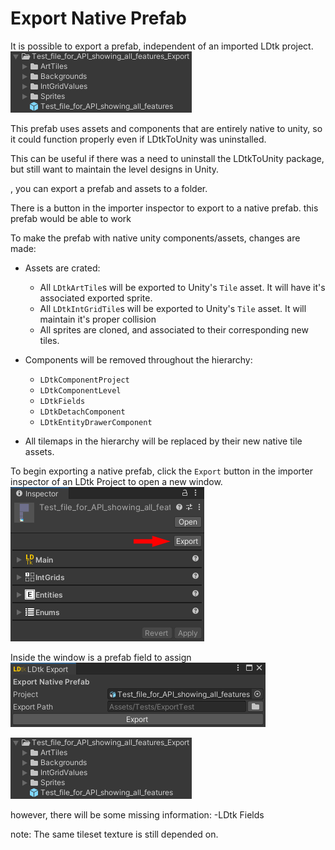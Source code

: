 # Export Native Prefab

It is possible to export a prefab, independent of an imported LDtk project.  
![Hierarchy](../../images/img_Unity_ExportNativePrefabHierarchy.png)  

This prefab uses assets and components that are entirely native to unity, so it could function properly even if LDtkToUnity was uninstalled.

This can be useful if there was a need to uninstall the LDtkToUnity package, but still want to maintain the level designs in Unity.

, you can export a prefab and assets to a folder.

There is a button in the importer inspector to export to a native prefab.
this prefab would be able to work



To make the prefab with native unity components/assets, changes are made:  

- Assets are crated:
  - All `LDtkArtTile`s will be exported to Unity's `Tile` asset. It will have it's associated exported sprite.
  - All `LDtkIntGridTile`s will be exported to Unity's `Tile` asset. It will maintain it's proper collision
  - All sprites are cloned, and associated to their corresponding new tiles.

- Components will be removed throughout the hierarchy:
  - `LDtkComponentProject`
  - `LDtkComponentLevel`
  - `LDtkFields`
  - `LDtkDetachComponent`
  - `LDtkEntityDrawerComponent`
  

- All tilemaps in the hierarchy will be replaced by their new native tile assets.

To begin exporting a native prefab, click the `Export` button in the importer inspector of an LDtk Project to open a new window.  
![ButtonImage](../../images/img_Unity_ExportNativePrefabButton.png)  

Inside the window is a prefab field to assign   
![EditorWindow](../../images/img_Unity_ExportNativePrefabWindow.png)


![Hierarchy](../../images/img_Unity_ExportNativePrefabHierarchy.png)


however, there will be some missing information:
-LDtk Fields


note:
The same tileset texture is still depended on.



